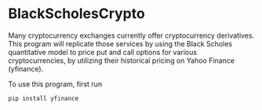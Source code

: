 # BlackScholesCrypto

Many cryptocurrency exchanges currently offer cryptocurrency derivatives.
This program will replicate those services by using the Black Scholes 
quantitative model to price put and call options for various cryptocurrencies,
by utilizing their historical pricing on Yahoo Finance (yfinance).

To use this program, first run

    pip install yfinance

